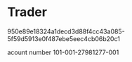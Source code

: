 # Trader


950e89e18324a1decd3d88f4cc43a085-5f59d5913e0f487ebe5eec4cb06b20c1



acount number 
101-001-27981277-001
